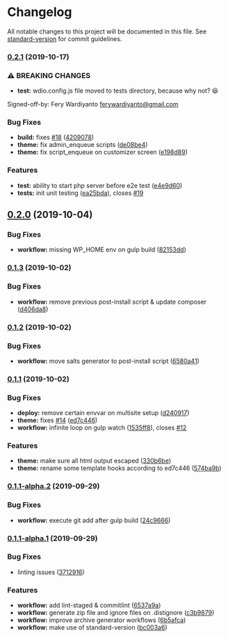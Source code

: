 # Changelog

All notable changes to this project will be documented in this file. See [standard-version](https://github.com/conventional-changelog/standard-version) for commit guidelines.

### [0.2.1](https://github.com/feryardiant/wpdev/compare/v0.2.0...v0.2.1) (2019-10-17)


### ⚠ BREAKING CHANGES

* **test:** wdio.config.js file moved to tests directory, because why not? 😆

Signed-off-by: Fery Wardiyanto <ferywardiyanto@gmail.com>

### Bug Fixes

* **build:** fixes [#18](https://github.com/feryardiant/wpdev/issues/18) ([4209078](https://github.com/feryardiant/wpdev/commit/4209078))
* **theme:** fix admin_enqueue scripts ([de08be4](https://github.com/feryardiant/wpdev/commit/de08be4))
* **theme:** fix script_enqueue on customizer screen ([e198d89](https://github.com/feryardiant/wpdev/commit/e198d89))


### Features

* **test:** ability to start php server before e2e test ([e4e9d60](https://github.com/feryardiant/wpdev/commit/e4e9d60))
* **tests:** init unit testing ([ea25bda](https://github.com/feryardiant/wpdev/commit/ea25bda)), closes [#19](https://github.com/feryardiant/wpdev/issues/19)

## [0.2.0](https://github.com/feryardiant/wpdev/compare/v0.1.3...v0.2.0) (2019-10-04)


### Bug Fixes

* **workflow:** missing WP_HOME env on gulp build ([82153dd](https://github.com/feryardiant/wpdev/commit/82153dd))

### [0.1.3](https://github.com/feryardiant/wpdev/compare/v0.1.2...v0.1.3) (2019-10-02)


### Bug Fixes

* **workflow:** remove previous post-install script & update composer ([d406da8](https://github.com/feryardiant/wpdev/commit/d406da8))

### [0.1.2](https://github.com/feryardiant/wpdev/compare/v0.1.1...v0.1.2) (2019-10-02)


### Bug Fixes

* **workflow:** move salts generator to post-install script ([6580a41](https://github.com/feryardiant/wpdev/commit/6580a41))

### [0.1.1](https://github.com/feryardiant/wpdev/compare/v0.1.1-alpha.2...v0.1.1) (2019-10-02)


### Bug Fixes

* **deploy:** remove certain envvar on multisite setup ([d240917](https://github.com/feryardiant/wpdev/commit/d240917))
* **theme:** fixes [#14](https://github.com/feryardiant/wpdev/issues/14) ([ed7c446](https://github.com/feryardiant/wpdev/commit/ed7c446))
* **workflow:** infinite loop on gulp watch ([1535ff8](https://github.com/feryardiant/wpdev/commit/1535ff8)), closes [#12](https://github.com/feryardiant/wpdev/issues/12)


### Features

* **theme:** make sure all html output escaped ([330b6be](https://github.com/feryardiant/wpdev/commit/330b6be))
* **theme:** rename some template hooks according to ed7c446 ([574ba9b](https://github.com/feryardiant/wpdev/commit/574ba9b))

### [0.1.1-alpha.2](https://github.com/feryardiant/wpdev/compare/v0.1.1-alpha.1...v0.1.1-alpha.2) (2019-09-29)


### Bug Fixes

* **workflow:** execute git add after gulp build ([24c9666](https://github.com/feryardiant/wpdev/commit/24c9666))

### [0.1.1-alpha.1](https://github.com/feryardiant/wpdev/compare/v0.1.0...v0.1.1-alpha.1) (2019-09-29)


### Bug Fixes

* linting issues ([3712916](https://github.com/feryardiant/wpdev/commit/3712916))


### Features

* **workflow:** add lint-staged & commitlint ([6537a9a](https://github.com/feryardiant/wpdev/commit/6537a9a))
* **workflow:** generate zip file and ignore files on .distignore ([c3b9879](https://github.com/feryardiant/wpdev/commit/c3b9879))
* **workflow:** improve archive generator workflows ([6b5afca](https://github.com/feryardiant/wpdev/commit/6b5afca))
* **workflow:** make use of standard-version ([bc003a6](https://github.com/feryardiant/wpdev/commit/bc003a6))
